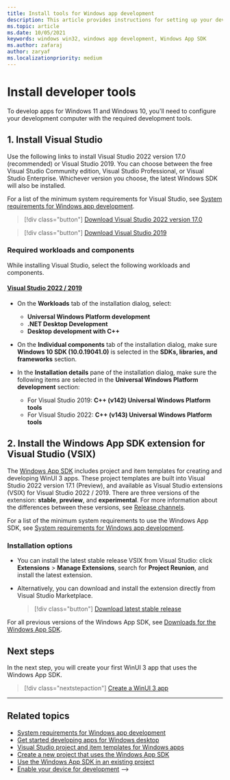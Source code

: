 ```yaml
---
title: Install tools for Windows app development
description: This article provides instructions for setting up your development computer for Windows app development.
ms.topic: article
ms.date: 10/05/2021
keywords: windows win32, windows app development, Windows App SDK 
ms.author: zafaraj
author: zaryaf
ms.localizationpriority: medium
---
```


# Install developer tools

To develop apps for Windows 11 and Windows 10, you'll need to configure your development computer with the required development tools.

## 1. Install Visual Studio

Use the following links to install Visual Studio 2022 version 17.0 (recommended) or Visual Studio 2019. You can choose between the free Visual Studio Community edition, Visual Studio Professional, or Visual Studio Enterprise. Whichever version you choose, the latest Windows SDK will also be installed.

For a list of the minimum system requirements for Visual Studio, see [System requirements for Windows app development](system-requirements.md).

> [!div class="button"]
> [Download Visual Studio 2022 version 17.0](/visualstudio/releases/2022/release-notes)

> [!div class="button"]
> [Download Visual Studio 2019](/visualstudio/releases/2019/release-notes)

### Required workloads and components

While installing Visual Studio, select the following workloads and components.

#### [Visual Studio 2022 / 2019](#tab/vs)

- On the **Workloads** tab of the installation dialog, select:
  - **Universal Windows Platform development**
  - **.NET Desktop Development**
  - **Desktop development with C++**

- On the **Individual components** tab of the installation dialog, make sure **Windows 10 SDK (10.0.19041.0)** is selected in the **SDKs, libraries, and frameworks** section.

- In the **Installation details** pane of the installation dialog, make sure the following items are selected in the **Universal Windows Platform development** section:
  - For Visual Studio 2019: **C++ (v142) Universal Windows Platform tools**
  - For Visual Studio 2022: **C++ (v143) Universal Windows Platform tools**

<!-- ## 3. Enable NuGet Package source

Make sure your system has a NuGet package source enabled for the official NuGet service index at `https://api.nuget.org/v3/index.json`.

 1. In Visual Studio, select **Tools** -> **NuGet Package Manager** -> **Package Manager Settings** to open the **Options** dialog.
 2. In the left pane of the **Options** dialog, select the **Package Sources** tab, and make sure there is a package source for **nuget.org** that points to `https://api.nuget.org/v3/index.json` as the source URL. For more information, see [Common NuGet configurations](/nuget/consume-packages/configuring-nuget-behavior). -->

## 2. Install the Windows App SDK extension for Visual Studio (VSIX)

The [Windows App SDK](index.md) includes project and item templates for creating and developing WinUI 3 apps. These project templates are built into Visual Studio 2022 version 17.1 (Preview), and available as Visual Studio extensions (VSIX) for Visual Studio 2022 / 2019. There are three versions of the extension: **stable**, **preview**, and **experimental**. For more information about the differences between these versions, see [Release channels](release-channels.md).

For a list of the minimum system requirements to use the Windows App SDK, see [System requirements for Windows app development](system-requirements.md).

### Installation options 
- You can install the latest stable release VSIX from Visual Studio: click **Extensions** > **Manage Extensions**, search for **Project Reunion**, and install the latest extension. 
- Alternatively, you can download and install the extension directly from Visual Studio Marketplace. 

    > [!div class="button"]
    > [Download latest stable release](https://aka.ms/windowsappsdk/stable-vsix)

For all previous versions of the Windows App SDK, see [Downloads for the Windows App SDK](downloads.md).

## Next steps

In the next step, you will create your first WinUI 3 app that uses the Windows App SDK. 

> [!div class="nextstepaction"]
> [Create a WinUI 3 app](../winui/winui3/create-your-first-winui3-app.md)

---
<!-- 
## 5. Download Windows App SDK installer and MSIX packages

Unpackaged apps can deploy the Windows App SDK package dependencies by using the Windows App SDK .exe installer or by deploying the MSIX packages directly from the app's setup program. For instructions, see the [deployment guide for unpackaged apps](deploy-unpackaged-apps.md). 

> [!div class="button"]
> [Download latest installer & MSIX packages](https://aka.ms/windowsappsdk/1.0-preview3/msix-installer)

For downloads for all versions of the Windows App SDK, see [Downloads for the Windows App SDK](downloads.md). -->

<!-- ## 6. Enable your device for development

Before you can deploy apps to your development computer, you have to enable it for development. For detailed instructions, see [Enable your device for development](../get-started/enable-your-device-for-development.md).

## 7. Register as an app developer

You can start developing apps now, but you need a developer account to submit your apps to the Microsoft Store. For more information, see [Create a developer account](../get-started/sign-up.md).

## Other tools and downloads

- To enhance the developer experience for MSIX-packaged desktop applications, you can optionally install the single-project MSIX packaging tools extension for Visual Studio. This extension enables you to develop and build your MSIX-packaged desktop application without requiring a separate packaging project. This extension is installed by default with the Windows App SDK 1.0 Preview 2 and later versions, or it can be installed separately for previous versions of the Windows App SDK. For more information, see [Package your app using single-project MSIX](single-project-msix.md).
- If you want to customize your device and install other features or packages, check out the [developer setup scripts](https://github.com/Microsoft/windows-dev-box-setup-scripts).
- For more tools and downloads, see [Downloads and tools for Windows development](https://developer.microsoft.com/windows/downloads). -->

## Related topics

- [System requirements for Windows app development](system-requirements.md)
- [Get started developing apps for Windows desktop](../get-started/index.md)
- [Visual Studio project and item templates for Windows apps](../desktop/visual-studio-templates.md)
- [Create a new project that uses the Windows App SDK](../winui/winui3/create-your-first-winui3-app.md)
- [Use the Windows App SDK in an existing project](use-windows-app-sdk-in-existing-project.md)
- [Enable your device for development](../get-started/enable-your-device-for-development.md) -->


